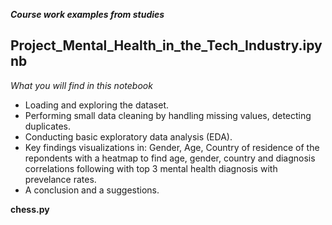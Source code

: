 ***Course work examples from studies***

## Project_Mental_Health_in_the_Tech_Industry.ipynb
*What you will find in this notebook*
- Loading and exploring the dataset.
- Performing small data cleaning by handling missing values, detecting duplicates.
- Conducting basic exploratory data analysis (EDA).
- Key findings visualizations in: Gender, Age, Country of residence of the repondents with a heatmap to find age, gender, country and diagnosis correlations following with top 3 mental health diagnosis with prevelance rates.
- A conclusion and a suggestions.

**chess.py** 
